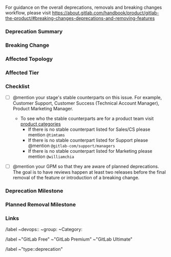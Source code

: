 For guidance on the overall deprecations, removals and breaking changes workflow, please visit https://about.gitlab.com/handbook/product/gitlab-the-product/#breaking-changes-deprecations-and-removing-features

<!-- Use this template as a starting point for deprecations. -->

### Deprecation Summary

<!--
This should contain a brief description of the feature or functionality that is deprecated. The description should clearly state the potential impact of the deprecation to end users.

It is recommended that you link to the documentation.

The description of the deprecation should state what actions the user should take to rectify the behavior. If the deprecation is scheduled for an upcoming release, the content should remain in the deprecations documentation page until it has been completed. For example, if a deprecation is announced in 14.9 and scheduled to be completed in 15.0, the same content would be included in the documentation for 14.9, 14.10, and 15.0.
-->

### Breaking Change

<!-- Does this MR contain a breaking change? If yes:
- Add the ~"breaking change" label to this issue.
- Add instructions for how users can update their workflow. -->

### Affected Topology

<!--
Who is affected by this deprecation, Self-managed users, SaaS users, or both? This is especially important when nearing the annual major release where breaking changes and removals are typically introduced. These changes might be seen on GitLab.com before the official release date.
-->

### Affected Tier

<!--
Which tier is this feature available in?

* Free
* Premium
* Ultimate
-->

### Checklist

- [ ] @mention your stage's stable counterparts on this issue. For example, Customer Support, Customer Success (Technical Account Manager), Product Marketing Manager.
  - To see who the stable counterparts are for a product team visit [product categories](https://about.gitlab.com/handbook/product/categories/)
       - If there is no stable counterpart listed for Sales/CS please mention `@timtams`
       - If there is no stable counterpart listed for Support please @mention `@gitlab-com/support/managers`
       - If there is no stable counterpart listed for Marketing please mention `@williamchia`

- [ ] @mention your GPM so that they are aware of planned deprecations. The goal is to have reviews happen at least two releases before the final removal of the feature or introduction of a breaking change.

### Deprecation Milestone

<!-- In which milestone will this deprecation be announced ? -->

### Planned Removal Milestone

<!-- In which milestone will the feature or functionality be removed and announced? -->

### Links

<!--
Add links to any relevant documentation or code that will provide additional details or clarity regarding the planned change.

This issue is the main SSOT for the deprecations and removals process. Be sure to link all
issues and MRs related to this deprecation/removal to this issue. This can include removal
issues that were created ahead of time, and the MRs doing the actual deprecation/removal work.
-->

<!-- Label reminders - you should have one of each of the following labels.
Use the following resources to find the appropriate labels:
- https://gitlab.com/gitlab-org/gitlab/-/labels
- https://about.gitlab.com/handbook/product/categories/features/
-->

<!-- Populate the Section, Group, and Category -->
/label ~devops:: ~group: ~Category:

<!-- Choose the Pricing Tier(s) -->
/label  ~"GitLab Free" ~"GitLab Premium" ~"GitLab Ultimate"

<!-- Identifies that this Issue is related to deprecating a feature -->
/label ~"type::deprecation"

<!-- Add the ~"breaking change" label to this issue if necessary -->
